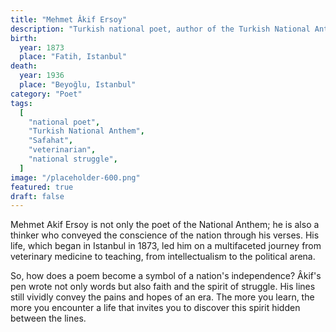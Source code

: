 ```yaml
---
title: "Mehmet Âkif Ersoy"
description: "Turkish national poet, author of the Turkish National Anthem, and veterinarian"
birth:
  year: 1873
  place: "Fatih, Istanbul"
death:
  year: 1936
  place: "Beyoğlu, Istanbul"
category: "Poet"
tags:
  [
    "national poet",
    "Turkish National Anthem",
    "Safahat",
    "veterinarian",
    "national struggle",
  ]
image: "/placeholder-600.png"
featured: true
draft: false
---
```


Mehmet Akif Ersoy is not only the poet of the National Anthem; he is also a thinker who conveyed the conscience of the nation through his verses. His life, which began in Istanbul in 1873, led him on a multifaceted journey from veterinary medicine to teaching, from intellectualism to the political arena.

So, how does a poem become a symbol of a nation's independence? Âkif's pen wrote not only words but also faith and the spirit of struggle. His lines still vividly convey the pains and hopes of an era. The more you learn, the more you encounter a life that invites you to discover this spirit hidden between the lines.
